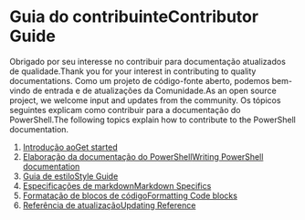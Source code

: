 # <a name="contributor-guide"></a><span data-ttu-id="90321-101">Guia do contribuinte</span><span class="sxs-lookup"><span data-stu-id="90321-101">Contributor Guide</span></span>

<span data-ttu-id="90321-102">Obrigado por seu interesse no contribuir para documentação atualizados de qualidade.</span><span class="sxs-lookup"><span data-stu-id="90321-102">Thank you for your interest in contributing to quality documentations.</span></span>
<span data-ttu-id="90321-103">Como um projeto de código-fonte aberto, podemos bem-vindo de entrada e de atualizações da Comunidade.</span><span class="sxs-lookup"><span data-stu-id="90321-103">As an open source project, we welcome input and updates from the community.</span></span>
<span data-ttu-id="90321-104">Os tópicos seguintes explicam como contribuir para a documentação do PowerShell.</span><span class="sxs-lookup"><span data-stu-id="90321-104">The following topics explain how to contribute to the PowerShell documentation.</span></span>

1. [<span data-ttu-id="90321-105">Introdução ao</span><span class="sxs-lookup"><span data-stu-id="90321-105">Get started</span></span>](./contributing/1-GET-STARTED.md)
2. [<span data-ttu-id="90321-106">Elaboração da documentação do PowerShell</span><span class="sxs-lookup"><span data-stu-id="90321-106">Writing PowerShell documentation</span></span>](./contributing/2-WRITING.md)
3. [<span data-ttu-id="90321-107">Guia de estilo</span><span class="sxs-lookup"><span data-stu-id="90321-107">Style Guide</span></span>](./contributing/3-STYLE-GUIDE.md)
4. [<span data-ttu-id="90321-108">Especificações de markdown</span><span class="sxs-lookup"><span data-stu-id="90321-108">Markdown Specifics</span></span>](./contributing/4-MARKDOWN-SPECIFICS.md)
5. [<span data-ttu-id="90321-109">Formatação de blocos de código</span><span class="sxs-lookup"><span data-stu-id="90321-109">Formatting Code blocks</span></span>](./contributing/5-FORMATTING-CODE.md)
6. [<span data-ttu-id="90321-110">Referência de atualização</span><span class="sxs-lookup"><span data-stu-id="90321-110">Updating Reference</span></span>](./contributing/6-UPDATING-REFERENCE.md)